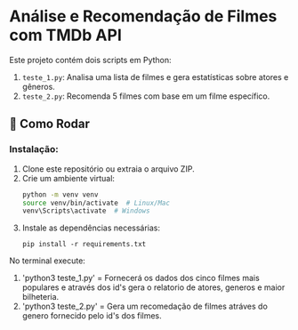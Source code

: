 # Análise e Recomendação de Filmes com TMDb API

Este projeto contém dois scripts em Python:

1. `teste_1.py`: Analisa uma lista de filmes e gera estatísticas sobre atores e gêneros.
2. `teste_2.py`: Recomenda 5 filmes com base em um filme específico.

## 📌 Como Rodar

### Instalação:
1. Clone este repositório ou extraia o arquivo ZIP.
2. Crie um ambiente virtual:
   ```sh
   python -m venv venv
   source venv/bin/activate  # Linux/Mac
   venv\Scripts\activate  # Windows
   ```
3. Instale as dependências necessárias:
   ```
   pip install -r requirements.txt
   ```

No terminal execute: 

1. 'python3 teste_1.py' = Fornecerá os dados dos cinco filmes mais populares e através dos id's gera o relatorio de atores, generos e maior bilheteria.
2. 'python3 teste_2.py' = Gera um recomedação de filmes atráves do genero fornecido pelo id's dos filmes.


